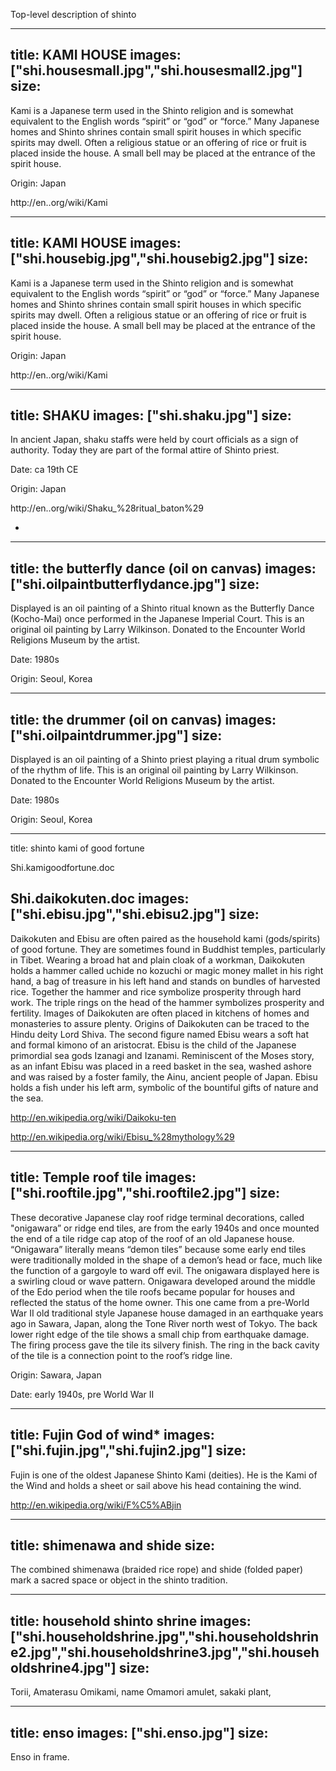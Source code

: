 Top-level description of shinto

---
title: KAMI HOUSE
images: ["shi.housesmall.jpg","shi.housesmall2.jpg"]
size:
---
Kami is a Japanese term used in the Shinto religion and is somewhat equivalent to the English words “spirit” or “god” or “force.” Many Japanese homes and Shinto shrines contain small spirit houses in which specific spirits may dwell. Often a religious statue or an offering of rice or fruit is placed inside the house. A small bell may be placed at the entrance of the spirit house.

Origin: Japan

http://en..org/wiki/Kami


---
title: KAMI HOUSE
images: ["shi.housebig.jpg","shi.housebig2.jpg"]
size:
---
Kami is a Japanese term used in the Shinto religion and is somewhat equivalent to the English words “spirit” or “god” or “force.” Many Japanese homes and Shinto shrines contain small spirit houses in which specific spirits may dwell. Often a religious statue or an offering of rice or fruit is placed inside the house. A small bell may be placed at the entrance of the spirit house.

Origin: Japan

http://en..org/wiki/Kami


---
title: SHAKU
images: ["shi.shaku.jpg"]
size:
---
In ancient Japan, shaku staffs were held by court officials as a sign of authority. Today they are part of the formal attire of Shinto priest.

Date: ca 19th  CE

Origin: Japan

http://en..org/wiki/Shaku_%28ritual_baton%29


*


---
title: the butterfly dance 
(oil on canvas)
images: ["shi.oilpaintbutterflydance.jpg"]
size:
---
Displayed is an oil painting of a Shinto ritual known as the Butterfly Dance (Kocho-Mai) once performed in the Japanese Imperial Court. This is an original oil painting by Larry Wilkinson. Donated to the Encounter World Religions Museum by the artist.

Date: 1980s

Origin: Seoul, Korea


---
title: the drummer 
(oil on canvas)
images: ["shi.oilpaintdrummer.jpg"]
size:
---
Displayed is an oil painting of a Shinto priest playing a ritual drum symbolic of the rhythm of life. This is an original oil painting by Larry Wilkinson. Donated to the Encounter World Religions Museum by the artist.

Date: 1980s

Origin: Seoul, Korea


---
title: shinto kami of good fortune 


Shi.kamigoodfortune.doc



Shi.daikokuten.doc
images: ["shi.ebisu.jpg","shi.ebisu2.jpg"]
size:
---
Daikokuten and Ebisu are often paired as the household kami (gods/spirits) of good fortune. They are sometimes found in Buddhist temples, particularly in Tibet. Wearing a broad hat and plain cloak of a workman, Daikokuten holds a hammer called uchide no kozuchi or magic money mallet in his right hand, a bag of treasure in his left hand and stands on bundles of harvested rice. Together the hammer and rice symbolize prosperity through hard work. The triple rings on the head of the hammer symbolizes prosperity and fertility. Images of Daikokuten are often placed in kitchens of homes and monasteries to assure plenty. Origins of Daikokuten can be traced to the Hindu deity Lord Shiva. The second figure named Ebisu wears a soft hat and formal kimono of an aristocrat. Ebisu is the child of the Japanese primordial sea gods Izanagi and Izanami. Reminiscent of the Moses story, as an infant Ebisu was placed in a reed basket in the sea, washed ashore and was raised by a foster family, the Ainu, ancient people of Japan. Ebisu holds a fish under his left arm, symbolic of the bountiful gifts of nature and the sea.

http://en.wikipedia.org/wiki/Daikoku-ten

http://en.wikipedia.org/wiki/Ebisu_%28mythology%29


---
title: Temple roof tile
images: ["shi.rooftile.jpg","shi.rooftile2.jpg"]
size:
---
These decorative Japanese clay roof ridge terminal decorations, called "onigawara” or ridge end tiles, are from the early 1940s and once mounted the end of a tile ridge cap atop of the roof of an old Japanese house. “Onigawara” literally means “demon tiles” because some early end tiles were traditionally molded in the shape of a demon’s head or face, much like the function of a gargoyle to ward off evil. The onigawara displayed here is a swirling cloud or wave pattern. Onigawara developed around the middle of the Edo period when the tile roofs became popular for houses and reflected the status of the home owner. This one came from a pre-World War II old traditional style Japanese house damaged in an earthquake years ago in Sawara, Japan, along the Tone River north west of Tokyo. The back lower right edge of the tile shows a small chip from earthquake damage. The firing process gave the tile its silvery finish. The ring in the back cavity of the tile is a connection point to the roof’s ridge line.

Origin: Sawara, Japan

Date: early 1940s, pre World War II


---
title: Fujin 
God of wind*
images: ["shi.fujin.jpg","shi.fujin2.jpg"]
size:
---
Fujin is one of the oldest Japanese Shinto Kami (deities). He is the Kami of the Wind and holds a sheet or sail above his head containing the wind.



http://en.wikipedia.org/wiki/F%C5%ABjin


---
title: shimenawa and shide
size:
---
The combined shimenawa (braided rice rope) and shide (folded paper) mark a sacred space or object in the shinto tradition.


---
title: household shinto shrine
images: ["shi.householdshrine.jpg","shi.householdshrine2.jpg","shi.householdshrine3.jpg","shi.householdshrine4.jpg"]
size:
---
Torii, Amaterasu Omikami, name Omamori amulet, sakaki plant,


---
title: enso
images: ["shi.enso.jpg"]
size:
---
Enso in frame.


